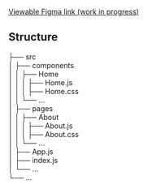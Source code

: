 [Viewable Figma link (work in progress)](https://www.figma.com/file/ifUzJRJdrsqyuVA6N)
## Structure
├── src <br>
│   ├── components <br>
│   │   ├── Home <br>
│   │   │   ├── Home.js <br>
│   │   │   ├── Home.css <br>
│   │   └── ... <br>
│   ├── pages <br>
│   │   ├── About <br>
│   │   │   ├── About.js <br>
│   │   │   ├── About.css <br>
│   │   └── ... <br>
│   ├── App.js <br>
│   ├── index.js <br>
│   └── ... <br>
└── ... <br>
